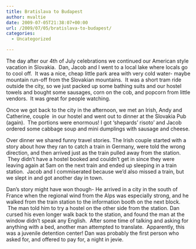 ```yaml
---
title: Bratislava to Budapest
author: mvaltie
date: 2009-07-05T21:38:07+00:00
url: /2009/07/05/bratislava-to-budapest/
categories:
  - Uncategorized

---
```

The day after our 4th of July celebrations we continued our American style vacation in Slovakia.  Dan, Jacob and I went to a local lake where locals go to cool off.  It was a nice, cheap little park area with very cold water- maybe mountain run-off from the Slovakian mountains.  It was a short tram ride outside the city, so we just packed up some bathing suits and our hostel towels and bought some sausages, corn on the cob, and popcorn from little vendors.  It was great for people watching.

Once we got back to the city in the afternoon, we met an Irish, Andy and Catherine, couple  in our hostel and went out to dinner at the Slovakia Pub (again).  The portions were enormous! I got &#8216;shepards&#8217; risoto&#8217; and Jacob ordered some cabbage soup and mini dumplings with sausage and cheese.

Over dinner we shared funny travel stories. The Irish couple started with a story about how they ran to catch a train in Germany, were told the wrong direction, and then arrived just as the train pulled away from the station.  They didn&#8217;t have a hostel booked and couldn&#8217;t get in since they were leaving again at 5am on the next train and ended up sleeping in a train station.  Jacob and I commiserated because we&#8217;d also missed a train, but we slept in and got another day in town.

Dan&#8217;s story might have won though- He arrived in a city in the south of France when the regional wind from the Alps was especially strong, and he walked from the train station to the information booth on the next block.  The man told him to try a hostel on the other side from the station. Dan cursed his even longer walk back to the station, and found the man at the window didn&#8217;t speak any English.  After some time of talking and asking for anything with a bed, another man attempted to translate.  Apparently, this was a juvenile detention center! Dan was probably the first person who asked for, and offered to pay for, a night in jevie.